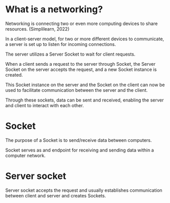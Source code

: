 # What is a networking?

Networking is connecting two or even more computing devices to share resources. (Simplilearn, 2022)

In a client-server model, for two or more different devices to communicate, a server is set up to listen for incoming connections. 

The server utilizes a Server Socket to wait for client requests. 

When a client sends a request to the server through Socket, the Server Socket on the server accepts the request, and a new Socket instance is created. 

This Socket instance on the server and the Socket on the client can now be used to facilitate communication between the server and the client. 

Through these sockets, data can be sent and received, enabling the server and client to interact with each other.

# Socket

The purpose of a Socket is to send/receive data between computers. 

Socket serves as and endpoint for receiving and sending data within a computer network.

# Server socket

Server socket accepts the request and usually establishes communication between client and server and creates Sockets.
